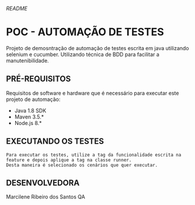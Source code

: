 _README_  
# POC - AUTOMAÇÃO DE TESTES

Projeto de demosntração de automação de testes escrita em java utilizando selenium e cucumber.
Utilizando técnica de BDD para facilitar a manutenibilidade.

## PRÉ-REQUISITOS

Requisitos de software e hardware que é necessário para executar este projeto de automação:

*   Java 1.8 SDK
*   Maven 3.5.*
*   Node.js 8.*

## EXECUTANDO OS TESTES

```
Para executar os testes, utilize a tag da funcionalidade escrita na feature e depois aplique a tag na classe runner.
Desta maneira é selecionado os cenários que quer executar.
```

## DESENVOLVEDORA

Marcilene Ribeiro dos Santos
QA
